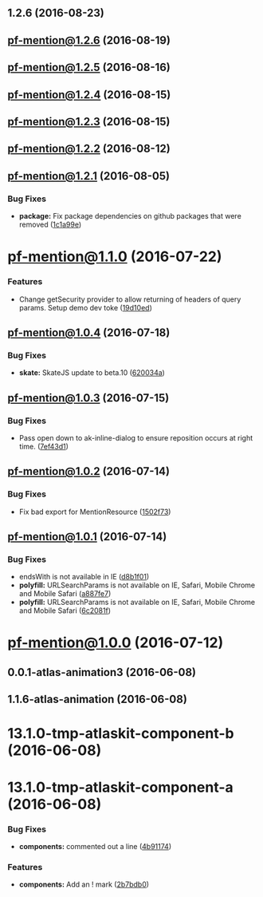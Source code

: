 <a name="1.2.6"></a>
## 1.2.6 (2016-08-23)



<a name="pf-mention@1.2.6"></a>
## pf-mention@1.2.6 (2016-08-19)



<a name="pf-mention@1.2.5"></a>
## pf-mention@1.2.5 (2016-08-16)



<a name="pf-mention@1.2.4"></a>
## pf-mention@1.2.4 (2016-08-15)



<a name="pf-mention@1.2.3"></a>
## pf-mention@1.2.3 (2016-08-15)



<a name="pf-mention@1.2.2"></a>
## pf-mention@1.2.2 (2016-08-12)



<a name="pf-mention@1.2.1"></a>
## pf-mention@1.2.1 (2016-08-05)


### Bug Fixes

* **package:** Fix package dependencies on github packages that were removed ([1c1a99e](https://bitbucket.org/atlassian/atlaskit/commits/1c1a99e))



<a name="pf-mention@1.1.0"></a>
# pf-mention@1.1.0 (2016-07-22)


### Features

* Change getSecurity provider to allow returning of headers of query params. Setup demo dev toke ([19d10ed](https://bitbucket.org/atlassian/atlaskit/commits/19d10ed))



<a name="pf-mention@1.0.4"></a>
## pf-mention@1.0.4 (2016-07-18)


### Bug Fixes

* **skate:** SkateJS update to beta.10 ([620034a](https://bitbucket.org/atlassian/atlaskit/commits/620034a))



<a name="pf-mention@1.0.3"></a>
## pf-mention@1.0.3 (2016-07-15)


### Bug Fixes

* Pass open down to ak-inline-dialog to ensure reposition occurs at right time. ([7ef43d1](https://bitbucket.org/atlassian/atlaskit/commits/7ef43d1))



<a name="pf-mention@1.0.2"></a>
## pf-mention@1.0.2 (2016-07-14)


### Bug Fixes

* Fix bad export for MentionResource ([1502f73](https://bitbucket.org/atlassian/atlaskit/commits/1502f73))



<a name="pf-mention@1.0.1"></a>
## pf-mention@1.0.1 (2016-07-14)


### Bug Fixes

* endsWith is not available in IE ([d8b1f01](https://bitbucket.org/atlassian/atlaskit/commits/d8b1f01))
* **polyfill:** URLSearchParams is not available on IE, Safari, Mobile Chrome and Mobile Safari ([a887fe7](https://bitbucket.org/atlassian/atlaskit/commits/a887fe7))
* **polyfill:** URLSearchParams is not available on IE, Safari, Mobile Chrome and Mobile Safari ([6c2081f](https://bitbucket.org/atlassian/atlaskit/commits/6c2081f))



<a name="pf-mention@1.0.0"></a>
# pf-mention@1.0.0 (2016-07-12)



<a name="0.0.1-atlas-animation3"></a>
## 0.0.1-atlas-animation3 (2016-06-08)



<a name="1.1.6-atlas-animation"></a>
## 1.1.6-atlas-animation (2016-06-08)



<a name="13.1.0-tmp-atlaskit-component-b"></a>
# 13.1.0-tmp-atlaskit-component-b (2016-06-08)



<a name="13.1.0-tmp-atlaskit-component-a"></a>
# 13.1.0-tmp-atlaskit-component-a (2016-06-08)


### Bug Fixes

* **components:** commented out a line ([4b91174](https://bitbucket.org/atlassian/atlaskit/commits/4b91174))


### Features

* **components:** Add an ! mark ([2b7bdb0](https://bitbucket.org/atlassian/atlaskit/commits/2b7bdb0))



